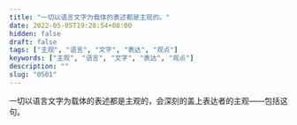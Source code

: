 ```yaml
---
title: "一切以语言文字为载体的表述都是主观的。"
date: 2022-05-05T19:28:54+08:00
hidden: false
draft: false
tags: ["主观", "语言", "文字", "表达", "观点"]
keywords: ["主观", "语言", "文字", "表达", "观点"]
description: ""
slug: "0501"
---
```


一切以语言文字为载体的表述都是主观的，会深刻的盖上表达者的主观——包括这句。